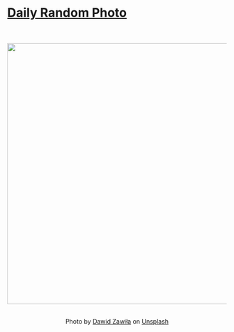 # [Daily Random Photo](https://www.dailyrandomphoto.com/)

<div align="center">
  <br>
  <br>
  <a href="https://www.dailyrandomphoto.com/p/2025/2025-01-03/"><img src="https://images.unsplash.com/photo-1733422919430-1d1c015bc31f?crop=entropy&cs=tinysrgb&fit=max&fm=jpg&ixid=M3w3NzUwOHwwfDF8cmFuZG9tfHx8fHx8fHx8MTczNTg2NDgwN3w&ixlib=rb-4.0.3&q=80&w=1080" width="600px"></a>
  <br>
  <br>
  <p class="has-text-grey">Photo by <a href="https://unsplash.com/@davealmine?utm_source=Daily%20Random%20Photo&amp;utm_medium=referral" target="_blank" rel="noopener noreferrer">Dawid Zawiła</a> on <a href="https://unsplash.com/photos/a-view-of-a-mountain-range-covered-in-fog-N6Hfx-W2tIk?utm_source=Daily%20Random%20Photo&amp;utm_medium=referral" target="_blank" rel="noopener noreferrer">Unsplash</a></p>
</div>
